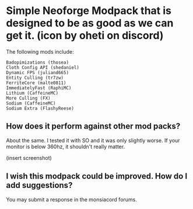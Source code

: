 # Simple Neoforge Modpack that is designed to be as good as we can get it. (icon by oheti on discord)

The following mods include:

    Badopimizations (thosea)
    Cloth Config API (shedaniel)
    Dynamic FPS (juliand665)
    Entity Culling (tr7zw)
    FerriteCore (malte0811)
    ImmediatelyFast (RaphiMC)
    Lithium (CaffeineMC)
    More Culling (FX)
    Sodium (CaffeineMC)
    Sodium Extra (FlashyReese)

## How does it perform against other mod packs?

About the same. I tested it with SO and it was only slightly worse. If your monitor is below 360hz, it shouldn't really matter.

(insert screenshot)
## I wish this modpack could be improved. How do I add suggestions?

You may submit a response in the monsiacord forums.
